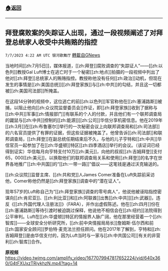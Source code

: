 ###  [:house:返回](README.md)
---


## 拜登腐败案的失踪证人出现，通过一段视频阐述了对拜登总统家人收受中共贿赂的指控
`7/7/2023 4:22 AM UTC 银河歌舞厅` [轉載自GNews](https://gnews.org/articles/1442897)

当地时间[[zh:7月5日]]，媒体报道，[[zh:拜登]]腐败调查的“失踪证人”——[[zh:以色列]]教授Gal Luft博士在逃亡时于一个秘密[[zh:地点]]拍摄的一段视频中列出了他对[[zh:拜登]]总统家人的贿赂指控。教授称他没有任何[[zh:政治]]动机，但现在发生的事情是[[zh:美国总统]][[zh:拜登家族]]与[[zh:中共]]的勾结，并且这一切都被[[zh:美国司法部]]所掩盖。

在这段14分钟的视频中，这位逃亡的前[[zh:以色列]]军官称他在[[zh:塞浦路斯]]被捕，以阻止他向[[zh:众议院监督委员会]]作证，即[[zh:拜登家族]]收到了据称与[[zh:中共]]军事[[zh:情报部门]]有联系的个人的付款，并且他们有一个联邦调查局的鼹鼠与[[zh:中共]]控制的[[zh:能源]][[zh:公司]]华信分享机密信息。他在2019年[[zh:3月]]在[[zh:布鲁塞尔]]举行的一次秘密会议上向联邦调查局和[[zh:司法部]]的六名官员提供了有罪的证据，但这些证据被掩盖了。他曾告诉[[zh:司法部]]和联邦调查局，[[zh:拜登]]在副总统任期结束后不久，与他的儿子亨特和[[zh:中共]]华信官员一起参加了在[[zh:华盛顿]]特区[[zh:四季酒店]]举行的会议。（该证词已经得到证实）华信每月向亨特支付10万[[zh:美元]]，向他的叔叔[[zh:吉姆拜登]]支付65，000[[zh:美元]]，以换取他们的联邦调查局关系和使用[[zh:拜登]]的名字在世界各地推广[[zh:中共国]]的“[[zh:一带一路]]”倡议——这笔钱是通过沃克输送的。

[[zh:众议院]]监督主席、[[zh:共和党]]人James Comer准备在Luft失踪前采访他，Comer称他仍然是[[zh:拜登家族]]调查中的“潜在证人”。

现年57岁的Luft称自己为“[[zh:拜登家族]]调查的零号病人”，他说他被诬陷指控密谋向[[zh:肯尼亚]]、[[zh:利比亚]]和[[zh:阿联酋]]出售[[zh:中共]][[zh:武器]]，违反《[[zh:外国代理人注册法]]》（FARA），并作出虚假陈述。他在[[zh:四月]]份在[[zh:塞浦路斯]]等待引渡时被迫跳过保释，他说他不相信会在[[zh:纽约]]法院得到公平审判。Luft在[[zh:华盛顿]]特区的情报界人脉广阔，他在那里经营着一个[[zh:智库]]——全球安全分析研究所，[[zh:前中央情报局局长]]詹姆斯·伍尔西和前[[zh:国家安全顾问]]罗伯特·麦克法兰担任顾问。他在2017年了解到，亨特和[[zh:吉姆拜登]]是由华信支付的，因为Luft当时与一家与[[zh:中共国公司]]有关的非营利[[zh:智库]]合作。

**原视频**
https://video.twimg.com/amplify_video/1677079947817652224/vid/640x360/G4tFXUxzTRiykhzN.mp4?tag=14
